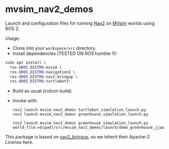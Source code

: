 # mvsim_nav2_demos

Launch and configuration files for running [Nav2](https://navigation.ros.org/) on [MVsim](https://github.com/MRPT/mvsim) worlds using ROS 2.

Usage:
- Clone into your `workspace/src` directory.
- Install dependencies (TESTED ON ROS humble !!):

```bash
sudo apt install \
  ros-$ROS_DISTRO-mvsim \
  ros-$ROS_DISTRO-navigation2 \
  ros-$ROS_DISTRO-nav2-bringup \
  ros-$ROS_DISTRO-turtlebot3*
```

- Build as usual (colcon build).
- Invoke with:

      ros2 launch mvsim_nav2_demos turtlebot_simulation_launch.py
      ros2 launch mvsim_nav2_demos greenhouse_simulation_launch.py

      ros2 launch mvsim_nav2_demos greenhouse_simulation_launch.py world_file:=$(pwd)/src/mvsim_nav2_demos/launch/demo_greenhouse_jjaa.world.xml
    
    
This package is based on [nav2_bringup](https://github.com/ros-planning/navigation2/tree/main/nav2_bringup), so we inherit their Apache-2 License here.

